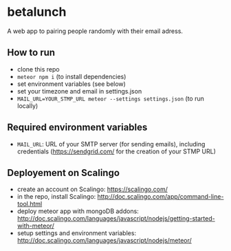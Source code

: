 # betalunch
A web app to pairing people randomly with their email adress.

## How to run

- clone this repo
- `meteor npm i` (to install dependencies)
- set environment variables (see below)
- set your timezone and email in settings.json
- `MAIL_URL=YOUR_STMP_URL meteor --settings settings.json` (to run locally)

## Required environment variables

- `MAIL_URL`: URL of your SMTP server (for sending emails), including credentials (https://sendgrid.com/ for the creation of your STMP URL)

## Deployement on Scalingo

- create an account on Scalingo: https://scalingo.com/
- in the repo, install Scalingo: http://doc.scalingo.com/app/command-line-tool.html
- deploy meteor app with mongoDB addons: http://doc.scalingo.com/languages/javascript/nodejs/getting-started-with-meteor/
- setup settings and environment variables: http://doc.scalingo.com/languages/javascript/nodejs/meteor/